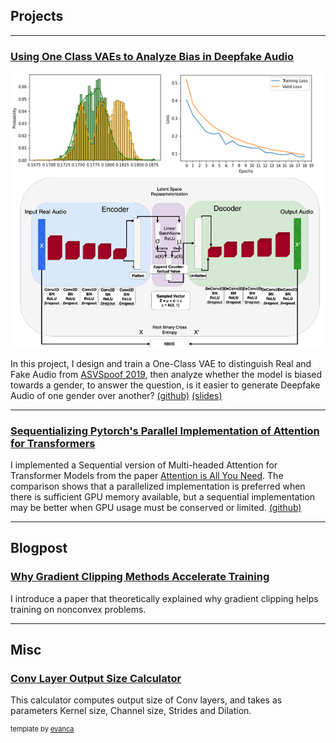 ## Projects

---

### [Using One Class VAEs to Analyze Bias in Deepfake Audio](https://www.youtube.com/watch?v=m44fEsZHE5w&list=PLp-0K3kfddPw0hVKPZa5JJL9fqLn_mUjO&index=24)
<img src="images/ocvaepic.png?raw=true"/>

In this project, I design and train a One-Class VAE to distinguish Real and Fake Audio from [ASVSpoof 2019](https://www.asvspoof.org/index2019.html), then analyze whether the model is biased towards a gender, to answer the question, is it easier to generate Deepfake Audio of one gender over another? [(github)](https://github.com/rkiacnhg/deepfake-audio-detection-with-ocvae) [(slides)](https://docs.google.com/presentation/d/1M14I-m-5aLAYFsq8xXGJ6vo724uJ2vNcDmUXOABGQzo/edit?usp=sharing)

---
### [Sequentializing Pytorch's Parallel Implementation of Attention for Transformers](https://github.com/rkiacnhg/sequentializing-attention-pytorch/blob/main/sequentializing_attention.ipynb)
I implemented a Sequential version of Multi-headed Attention for Transformer Models from the paper [Attention is All You Need](https://arxiv.org/pdf/1706.03762.pdf). 
The comparison shows that a parallelized implementation is preferred when there is sufficient GPU memory available, but a sequential implementation may be better when GPU usage must be conserved or limited. [(github)](https://github.com/rkiacnhg/sequentializing-attention-pytorch/)

---

## Blogpost

### [Why Gradient Clipping Methods Accelerate Training](https://medium.com/p/d3094e3290a)
I introduce a paper that theoretically explained why gradient clipping helps training on nonconvex problems.

<!-- ### [First Programming Project: 2D-Game for 1 or 2 Players :)](https://www.youtube.com/watch?v=LaxB_8od_JU&list=LL&index=39&t=7s) -->

<!-- My first programming project done in 2018. OOP based Zombie Survival game involving blaster upgrades/increasing difficulty/teammates. For 2 player, one player plays as the Zombie. [(github)](https://github.com/rkiacnhg/TP/tree/master) -->

---

## Misc

### [Conv Layer Output Size Calculator](https://rkiacnhg.github.io/convnet-calculator/)
This calculator computes output size of Conv layers, and takes as parameters Kernel size, Channel size, Strides and Dilation. 

<p style="font-size:11px">template by <a href="https://github.com/evanca/quick-portfolio">evanca</a></p>
<!-- Remove above link if you don't want to attibute -->
